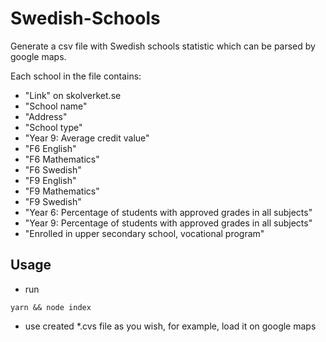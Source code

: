 # Swedish-Schools

Generate a csv file with Swedish schools statistic which can be parsed by google maps.

Each school in the file contains:
* "Link" on skolverket.se
* "School name"
* "Address"
* "School type"
* "Year 9: Average credit value"
* "F6 English"
* "F6 Mathematics"
* "F6 Swedish"
* "F9 English"
* "F9 Mathematics"
* "F9 Swedish"
* "Year 6: Percentage of students with approved grades in all subjects"
* "Year 9: Percentage of students with approved grades in all subjects"
* "Enrolled in upper secondary school, vocational program"


## Usage

* run
```
yarn && node index
```
* use created *.cvs file as you wish, for example, load it on google maps

